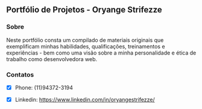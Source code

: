 ## Portfólio de Projetos - Oryange Strifezze

### Sobre

Neste portfólio consta um compilado de materiais originais que exemplificam minhas habilidades, qualificações, treinamentos e experiências - bem como uma visão sobre a minha personalidade e ética de trabalho como desenvolvedora web.

### Contatos

- [x] Phone: (11)94372-3194
- [x] Linkedin: https://www.linkedin.com/in/oryangestrifezze/

